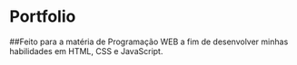 # Portfolio
##Feito para a matéria de Programação WEB a fim de desenvolver minhas habilidades em HTML, CSS e JavaScript.


